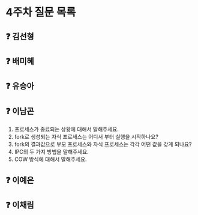 # 4주차 질문 목록

## ❓ 김선형


## ❓ 배미혜


## ❓ 유승아


## ❓ 이남곤

1. 프로세스가 종료되는 상황에 대해서 말해주세요.
2. fork로 생성되는 자식 프로세스는 어디서 부터 실행을 시작하나요?
3. fork의 결과값으로 부모 프로세스와 자식 프로세스는 각각 어떤 값을 갖게 되나요?
4. IPC의 두 가지 방법을 말해주세요.
5. COW 방식에 대해서 말해주세요.

## ❓ 이예은


## ❓ 이채림

